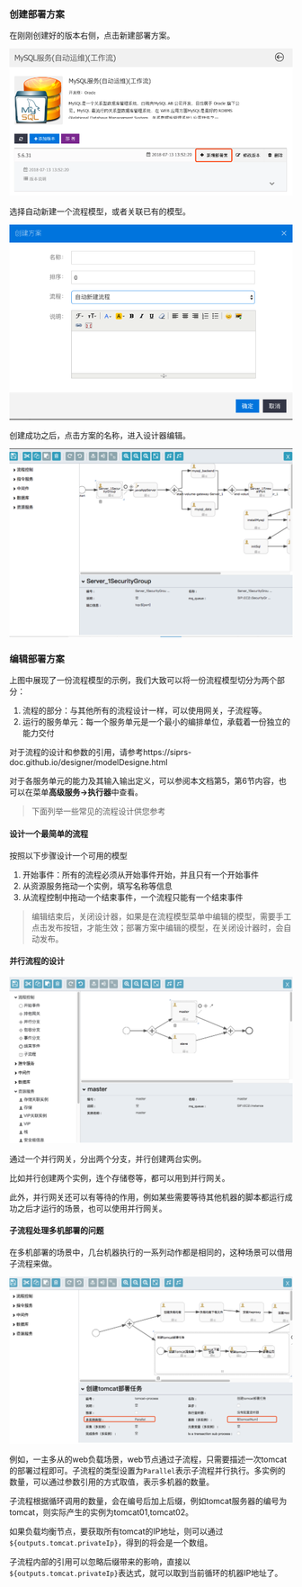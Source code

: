 ### 创建部署方案

在刚刚创建好的版本右侧，点击新建部署方案。

![输入图片说明](..\image\schema-create.png "在这里输入图片标题")

选择自动新建一个流程模型，或者关联已有的模型。

![img](..\image\schema-create2.png)

创建成功之后，点击方案的名称，进入设计器编辑。

![输入图片说明](..\image\designer.png "在这里输入图片标题")

### 编辑部署方案

上图中展现了一份流程模型的示例，我们大致可以将一份流程模型切分为两个部分：

1. 流程的部分：与其他所有的流程设计一样，可以使用网关，子流程等。
2. 运行的服务单元：每一个服务单元是一个最小的编排单位，承载着一份独立的能力交付

对于流程的设计和参数的引用，请参考https://siprs-doc.github.io/designer/modelDesigne.html

对于各服务单元的能力及其输入输出定义，可以参阅本文档第5，第6节内容，也可以在菜单**高级服务->执行器**中查看。

> 下面列举一些常见的流程设计供您参考

#### 设计一个最简单的流程

按照以下步骤设计一个可用的模型

1. 开始事件：所有的流程必须从开始事件开始，并且只有一个开始事件
2. 从资源服务拖动一个实例，填写名称等信息
3. 从流程控制中拖动一个结束事件，一个流程只能有一个结束事件

> 编辑结束后，关闭设计器，如果是在流程模型菜单中编辑的模型，需要手工点击发布按钮，才能生效；部署方案中编辑的模型，在关闭设计器时，会自动发布。

#### 并行流程的设计

![img](../image/example-bingxing.png)

通过一个并行网关，分出两个分支，并行创建两台实例。

比如并行创建两个实例，连个存储卷等，都可以用到并行网关。

此外，并行网关还可以有等待的作用，例如某些需要等待其他机器的脚本都运行成功之后才运行的场景，也可以使用并行网关。

#### 子流程处理多机部署的问题

在多机部署的场景中，几台机器执行的一系列动作都是相同的，这种场景可以借用子流程来做。

![img](..\image\subprocess.png)

例如，一主多从的web负载场景，web节点通过子流程，只需要描述一次tomcat的部署过程即可。子流程的类型设置为`Parallel`表示子流程并行执行。多实例的数量，可以通过参数引用的方式取值，表示多机器的数量。

子流程根据循环调用的数量，会在编号后加上后缀，例如tomcat服务器的编号为tomcat，则实际产生的实例为tomcat01,tomcat02。

如果负载均衡节点，要获取所有tomcat的IP地址，则可以通过`${outputs.tomcat.privateIp}`，得到的将会是一个数组。

子流程内部的引用可以忽略后缀带来的影响，直接以`${outputs.tomcat.privateIp}`表达式，就可以取到当前循环的机器IP地址了。